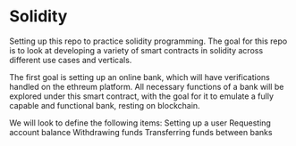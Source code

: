 # Solidity

Setting up this repo to practice solidity programming. The goal for this repo is to look at developing a variety of smart contracts in solidity across different use cases and verticals.

The first goal is setting up an online bank, which will have verifications handled on the ethreum platform. All necessary functions of a bank will be explored under this smart contract, with the goal for it to emulate a fully capable and functional bank, resting on blockchain.

We will look to define the following items:
Setting up a user
Requesting account balance
Withdrawing funds 
Transferring funds between banks
